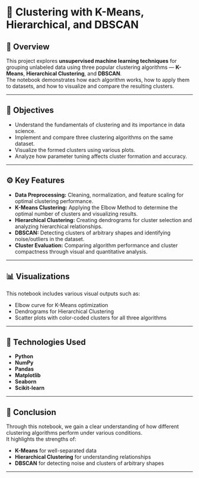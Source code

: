 # 🧠 Clustering with K-Means, Hierarchical, and DBSCAN

## 📄 Overview
This project explores **unsupervised machine learning techniques** for grouping unlabeled data using three popular clustering algorithms — **K-Means**, **Hierarchical Clustering**, and **DBSCAN**.  
The notebook demonstrates how each algorithm works, how to apply them to datasets, and how to visualize and compare the resulting clusters.

---

## 🎯 Objectives
- Understand the fundamentals of clustering and its importance in data science.  
- Implement and compare three clustering algorithms on the same dataset.  
- Visualize the formed clusters using various plots.  
- Analyze how parameter tuning affects cluster formation and accuracy.

---

## ⚙️ Key Features
- **Data Preprocessing:** Cleaning, normalization, and feature scaling for optimal clustering performance.  
- **K-Means Clustering:** Applying the Elbow Method to determine the optimal number of clusters and visualizing results.  
- **Hierarchical Clustering:** Creating dendrograms for cluster selection and analyzing hierarchical relationships.  
- **DBSCAN:** Detecting clusters of arbitrary shapes and identifying noise/outliers in the dataset.  
- **Cluster Evaluation:** Comparing algorithm performance and cluster compactness through visual and quantitative analysis.

---

## 📊 Visualizations
This notebook includes various visual outputs such as:
- Elbow curve for K-Means optimization  
- Dendrograms for Hierarchical Clustering  
- Scatter plots with color-coded clusters for all three algorithms  

---

## 🧩 Technologies Used
- **Python**  
- **NumPy**  
- **Pandas**  
- **Matplotlib**  
- **Seaborn**  
- **Scikit-learn**

---

## 🏁 Conclusion
Through this notebook, we gain a clear understanding of how different clustering algorithms perform under various conditions.  
It highlights the strengths of:
- **K-Means** for well-separated data  
- **Hierarchical Clustering** for understanding relationships  
- **DBSCAN** for detecting noise and clusters of arbitrary shapes

---



 
